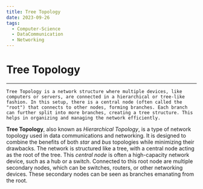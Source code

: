 ```yaml
---
title: Tree Topology
date: 2023-09-26
tags:
  - Computer-Science
  - DataCommunication
  - Networking
---
```


# Tree Topology

---

```
Tree Topology is a network structure where multiple devices, like computers or servers, are connected in a hierarchical or tree-like fashion. In this setup, there is a central node (often called the "root") that connects to other nodes, forming branches. Each branch can further split into more branches, creating a tree structure. This helps in organizing and managing the network efficiently.
```

**Tree Topology**, also known as _Hierarchical Topology_, is a type of network topology used in data communications and networking. It is designed to combine the benefits of both _star_ and _bus_ topologies while minimizing their drawbacks. The network is structured like a tree, with a central node acting as the root of the tree. This _central node_ is often a high-capacity network device, such as a hub or a switch. Connected to this root node are multiple secondary nodes, which can be switches, routers, or other networking devices. These secondary nodes can be seen as branches emanating from the root.
